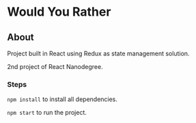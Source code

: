 # Would You Rather

## About

Project built in React using Redux as state management solution. 

2nd project of React Nanodegree.

### Steps

`npm install` to install all dependencies.

`npm start` to run the project.
